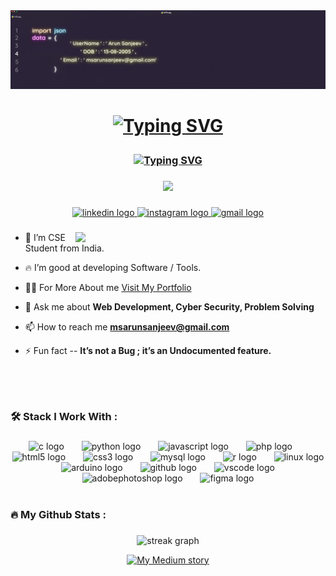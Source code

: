 <div >
 <img src="./pro.jpg">
</div>

###


<h1 align="center">

[![Typing SVG](https://readme-typing-svg.herokuapp.com?font=Alegreya+Sans+SC&size=33&pause=1500000&color=FFFFFF&center=true&random=false&width=435&lines=Hi+%F0%9F%91%8B%2C+I'm+Arun+Sanjeev+(+India+))](https://git.io/typing-svg)

</h1>


<h3 align="center">

[![Typing SVG](https://readme-typing-svg.herokuapp.com?font=Outfit&size=18&pause=1500000&color=FFFFFF&center=true&random=false&width=435&lines=+A+Passionate+Developer+and+Cyber+Security+Enthusiast)](https://git.io/typing-svg)

</h3>


###

<div align="center">
  <img src="https://visitor-badge.laobi.icu/badge?page_id=arunsanjeevms.arunsanjeevms&"  />
</div>

###

<div align="center">

<div align="center">
  <a href="https://www.linkedin.com/in/arunsanjeev/" target="_blank">
    <img src="https://img.shields.io/static/v1?message=LinkedIn&logo=linkedin&label=&color=0077B5&logoColor=white&labelColor=&style=for-the-badge" height="25" alt="linkedin logo"  />
  </a>
  <a href="https://www.instagram.com/arun_sanjeev._/" target="_blank">
    <img src="https://img.shields.io/static/v1?message=Instagram&logo=instagram&label=&color=E4405F&logoColor=white&labelColor=&style=for-the-badge" height="25" alt="instagram logo"  />
  </a>
  <a href="mailto:msarunsanjeev@gmail.com" target="_blank">
    <img src="https://img.shields.io/static/v1?message=Gmail&logo=gmail&label=&color=D14836&logoColor=white&labelColor=&style=for-the-badge" height="25" alt="gmail logo"  />
  </a>
</div>

###

<div align="left">


<img  align="right" width="400" src="https://user-images.githubusercontent.com/74038190/212749447-bfb7e725-6987-49d9-ae85-2015e3e7cc41.gif">


- 🔭 I’m CSE Student from India.

- 🔥 I’m good at developing Software / Tools.

- 👨‍💻  For More About me [Visit My Portfolio ](https://arunsanjeevms.github.io/My-Personal-Portfolio/)

- 💬 Ask me about **Web Development, Cyber Security, Problem Solving**

- 📫 How to reach me **msarunsanjeev@gmail.com**

- ⚡ Fun fact  -- **It’s not a Bug ; it’s an Undocumented feature.**

</div>

###
<br>
<br>


<h3 align="left">🛠  Stack I Work With :</h3>

###

<div align="center">
  <img src="https://cdn.jsdelivr.net/gh/devicons/devicon/icons/c/c-original.svg" height="31" alt="c logo"  />
  <img width="20" />
  <img src="https://cdn.jsdelivr.net/gh/devicons/devicon/icons/python/python-original.svg" height="31" alt="python logo"  />
  <img width="20" />
  <img src="https://skillicons.dev/icons?i=js" height="31" alt="javascript logo"  />
  <img width="20" />
  <img src="https://cdn.jsdelivr.net/gh/devicons/devicon/icons/php/php-original.svg" height="31" alt="php logo"  />
  <img width="20" />
  <img src="https://cdn.jsdelivr.net/gh/devicons/devicon/icons/html5/html5-original.svg" height="31" alt="html5 logo"  />
  <img width="20" />
  <img src="https://cdn.jsdelivr.net/gh/devicons/devicon/icons/css3/css3-original.svg" height="31" alt="css3 logo"  />
  <img width="20" />
  <img src="https://cdn.jsdelivr.net/gh/devicons/devicon/icons/mysql/mysql-original.svg" height="31" alt="mysql logo"  />
  <img width="20" />
  <img src="https://cdn.jsdelivr.net/gh/devicons/devicon/icons/r/r-original.svg" height="31" alt="r logo"  />
  <img width="20" />
  <img src="https://cdn.jsdelivr.net/gh/devicons/devicon/icons/linux/linux-original.svg" height="31" alt="linux logo"  />
  <img width="20" />
  <img src="https://cdn.jsdelivr.net/gh/devicons/devicon/icons/arduino/arduino-original.svg" height="31" alt="arduino logo"  />
  <img width="20" />
  <img src="https://cdn.jsdelivr.net/gh/devicons/devicon/icons/github/github-original.svg" height="31" alt="github logo"  />
  <img width="20" />
  <img src="https://cdn.jsdelivr.net/gh/devicons/devicon/icons/vscode/vscode-original.svg" height="31" alt="vscode logo"  />
  <img width="20" />
  <img src="https://skillicons.dev/icons?i=ps" height="31" alt="adobephotoshop logo"  />
  <img width="20" />
  <img src="https://cdn.jsdelivr.net/gh/devicons/devicon/icons/figma/figma-original.svg" height="31" alt="figma logo"  />
</div>
<br>

###

<h3 align="left">🔥   My Github Stats :</h3>

###

<div align="center">
  <img src="https://streak-stats.demolab.com?user=arunsanjeevms&locale=en&mode=daily&theme=dark&hide_border=false&border_radius=18&date_format=M%20j%5B,%20Y%5D&order=3" height="228" alt="streak graph"  />
</div>


[![My Medium story](https://medium-snippet-dc633c4f39a0.herokuapp.com/api/article.svg?username=@msarunsanjeev&index=0&source=dev_to)](#)
###

<div align="left">
</div>

###
